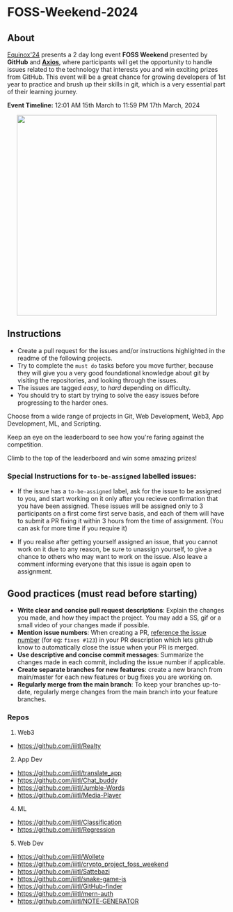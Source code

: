 # FOSS-Weekend-2024

## About
[Equinox'24](https://equinox.iiitl.ac.in/) presents a 2 day long event **FOSS Weekend** presented by **GitHub** and [**Axios**](http://axios.iiitl.ac.in/), where participants will get the opportunity to handle issues related to the technology that interests you and win exciting prizes from GitHub. This event will be a great chance for growing developers of 1st year to practice and brush up their skills in git, which is a very essential part of their learning journey.

**Event Timeline:** 12:01 AM 15th March to 11:59 PM 17th March, 2024

<p align="center">
  <img width="460" src="https://github.com/iiitl/FOSS-Weekend-2024/assets/11803841/9103048c-2813-479b-94c7-710ea94a37c7">
</p>

## Instructions

- Create a pull request for the issues and/or instructions highlighted in the readme of the following projects. 
- Try to complete the `must do` tasks before you move further, because they will give you a very good foundational knowledge about git by visiting the repositories, and looking through the issues. 
- The issues are tagged *easy*, to *hard* depending on difficulty. 
- You should try to start by trying to solve the easy issues before progressing to the harder ones.

Choose from a wide range of projects in Git, Web Development, Web3, App Development, ML, and Scripting.

Keep an eye on the leaderboard to see how you're faring against the competition.

Climb to the top of the leaderboard and win some amazing prizes! 


### Special Instructions for `to-be-assigned` labelled issues:
- If the issue has a `to-be-assigned` label, ask for the issue to be assigned to you, and start working on it only after you recieve confirmation that you have been assigned. These issues will be assigned only to 3 participants on a first come first serve basis, and each of them will have to submit a PR fixing it within 3 hours from the time of assignment. (You can ask for more time if you require it)

- If you realise after getting yourself assigned an issue, that you cannot work on it due to any reason, be sure to unassign yourself, to give a chance to others who may want to work on the issue. Also leave a comment informing everyone that this issue is again open to assignment.

## Good practices (must read before starting)
- **Write clear and concise pull request descriptions**: Explain the changes you made, and how they impact the project. You may add a SS, gif or a small video of your changes made if possible.
- **Mention issue numbers**: When creating a PR, [reference the issue number](https://docs.github.com/en/issues/tracking-your-work-with-issues/linking-a-pull-request-to-an-issue) (for eg: `fixes #123`) in your PR description which lets github know to automatically close the issue when your PR is merged.
- **Use descriptive and concise commit messages**: Summarize the changes made in each commit, including the issue number if applicable.
- **Create separate branches for new features**: create a new branch from main/master for each new features or bug fixes you are working on.
- **Regularly merge from the main branch**: To keep your branches up-to-date, regularly merge changes from the main branch into your feature branches.

### Repos

1. Web3
- https://github.com/iiitl/Realty

2. App Dev
- https://github.com/iiitl/translate_app
- https://github.com/iiitl/Chat_buddy
- https://github.com/iiitl/Jumble-Words
- https://github.com/iiitl/Media-Player

4. ML
- https://github.com/iiitl/Classification
- https://github.com/iiitl/Regression

5. Web Dev
- https://github.com/iiitl/Wollete
- https://github.com/iiitl/crypto_project_foss_weekend
- https://github.com/iiitl/Sattebazi
- https://github.com/iiitl/snake-game-js
- https://github.com/iiitl/GitHub-finder
- https://github.com/iiitl/mern-auth
- https://github.com/iiitl/NOTE-GENERATOR 
